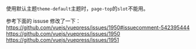 使用默认主题`theme-default`主题时，`page-top`的`slot`不能用。

参考下面的 issuse 修改了一下：
https://github.com/vuejs/vuepress/issues/1950#issuecomment-542395444
https://github.com/vuejs/vuepress/issues/1950
https://github.com/vuejs/vuepress/issues/1951
